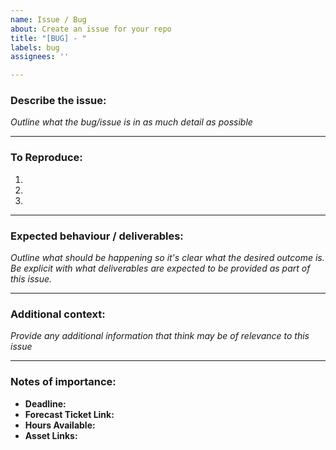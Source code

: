 ```yaml
---
name: Issue / Bug
about: Create an issue for your repo
title: "[BUG] - "
labels: bug
assignees: ''

---
```


### Describe the issue:
  
*Outline what the bug/issue is in as much detail as possible*  

---

### To Reproduce:
1.
2.
3.

---

### Expected behaviour / deliverables:

*Outline what should be happening so it's clear what the desired outcome is. Be explicit with what deliverables are expected to be provided as part of this issue.*  

---

### Additional context:

*Provide any additional information that think may be of relevance to this issue*  

---

### Notes of importance:

- **Deadline:**
- **Forecast Ticket Link:**
- **Hours Available:**
- **Asset Links:**

